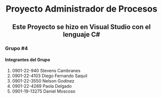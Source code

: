 <h1 align="center">Proyecto Administrador de Procesos</h1>

<h2 align="center">Este Proyecto se hizo en Visual Studio con el lenguaje C#</h2>
<h3 align="left">Grupo #4</h3>
<h4 align="left">Integrantes del Grupo</h4>
<ol>
  <li>0901-22-940 Stevens Cambranes</li>
  <li>0901-22-4103 Diego Fernando Saquil</li>
  <li>0901-22-3550 Nelson Godínez</li>
  <li>0901-22-4269 Paola Delgado</li>
  <li>0901-19-13275 Daniel Moscoso</li>
</ol>
